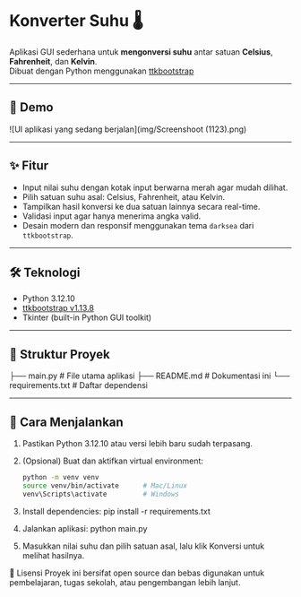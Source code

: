 # Konverter Suhu 🌡️

Aplikasi GUI sederhana untuk **mengonversi suhu** antar satuan **Celsius**, **Fahrenheit**, dan **Kelvin**.  
Dibuat dengan Python menggunakan [ttkbootstrap](https://ttkbootstrap.readthedocs.io/) 

---

## 📸 Demo
![UI aplikasi yang sedang berjalan](img/Screenshoot (1123).png)

---

## ✨ Fitur

- Input nilai suhu dengan kotak input berwarna merah agar mudah dilihat.
- Pilih satuan suhu asal: Celsius, Fahrenheit, atau Kelvin.
- Tampilkan hasil konversi ke dua satuan lainnya secara real-time.
- Validasi input agar hanya menerima angka valid.
- Desain modern dan responsif menggunakan tema `darksea` dari `ttkbootstrap`.

---

## 🛠 Teknologi

- Python 3.12.10
- [ttkbootstrap v1.13.8](https://ttkbootstrap.readthedocs.io/)
- Tkinter (built-in Python GUI toolkit)

---

## 📂 Struktur Proyek
├── main.py # File utama aplikasi
├── README.md # Dokumentasi ini
└── requirements.txt # Daftar dependensi

---

## 🚀 Cara Menjalankan

1. Pastikan Python 3.12.10 atau versi lebih baru sudah terpasang.

2. (Opsional) Buat dan aktifkan virtual environment:

   ```bash
   python -m venv venv
   source venv/bin/activate      # Mac/Linux
   venv\Scripts\activate         # Windows

3. Install dependencies:
    pip install -r requirements.txt
4. Jalankan aplikasi:
    python main.py
5. Masukkan nilai suhu dan pilih satuan asal, lalu klik Konversi untuk melihat hasilnya.
   

📄 Lisensi
Proyek ini bersifat open source dan bebas digunakan untuk pembelajaran, tugas sekolah, atau pengembangan lebih lanjut.

  
